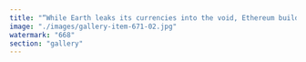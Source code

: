 ```yaml
---
title: "“While Earth leaks its currencies into the void, Ethereum builds the canals of rebirth. Mars, born natively on-chain, thrives in the mesh. Musk, grinning in Doge, rides the flux. But in the dark, silent and immense, Bitcoin watches — a black hole of finality, pulling gravity itself.”<br /><br />— A meditation on flow, structure, and the threat of pure truth."
image: "./images/gallery-item-671-02.jpg"
watermark: "668"
section: "gallery"
---
```

